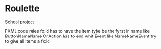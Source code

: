 # Roulette
School project

FXML code rules
fx:id has to have the item tybe be the fyrst in name like ButtonNameName
OnAction has to end whit Event like NameNameEvent
try to give all items a fx:id